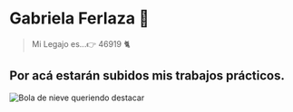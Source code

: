 # Gabriela Ferlaza :star2:
>Mi Legajo es...:point_right: 46919  :cat2:
>
## Por acá estarán subidos mis trabajos prácticos. 
![Bola de nieve queriendo destacar](https://encrypted-tbn0.gstatic.com/images?q=tbn:ANd9GcQJn8nNLo29jVwFIfyXSDkDurBFk7sdPNjNxw&usqp=CAU)

